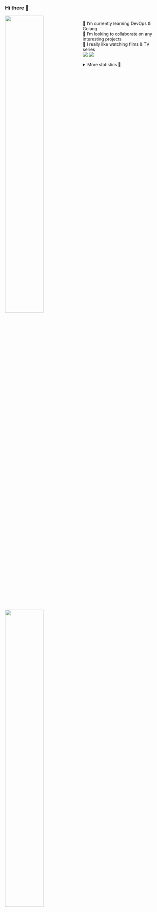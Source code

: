 ### Hi there 👋


[<img align="left" width="50%" src="https://github-readme-stats.vercel.app/api?username=rufusnufus&hide=issues&show_icons=true&count_private=true&theme=transparent&title_color=FF6F40&text_color=FBF9F8&icon_color=F48242&hide_border=true&hide_title=true#gh-dark-mode-only">](https://metrics.lecoq.io/rufusnufus#gh-dark-mode-only)
[<img align="left" width="50%" src="https://github-readme-stats.vercel.app/api?username=rufusnufus&hide=issues&show_icons=true&count_private=true&theme=transparent&title_color=FF6533&text_color=4D4644&icon_color=FF8038&hide_border=true&hide_title=true#gh-light-mode-only">](https://metrics.lecoq.io/rufusnufus#gh-light-mode-only)

<p>
  <br>
  🌱 I’m currently learning DevOps & Golang</br>
  👯 I’m looking to collaborate on any interesting projects</br>
  🎥 I really like watching films & TV series</br>
  <a href="https://linkedin.com/in/rufusnufus"><img src="https://img.shields.io/badge/linkedin-0077B5.svg?style=for-the-badge&logo=linkedin&logoColor=white"/></a>
  <a href="https://t.me/rufusnufus"><img src="https://img.shields.io/badge/-telegram-black?style=for-the-badge&color=blue&logo=telegram"/></a>
</p>

<p text-align="left">
<details>
  <summary>More statistics 👀</summary><br/>

<!--START_SECTION:waka-->
![Code Time](http://img.shields.io/badge/Code%20Time-765%20hrs%202%20mins-blue)

![Profile Views](http://img.shields.io/badge/Profile%20Views-6-blue)

**I'm an Early 🐤** 

```text
🌞 Morning                8185 commits        █████░░░░░░░░░░░░░░░░░░░░   21.74 % 
🌆 Daytime                21588 commits       ██████████████░░░░░░░░░░░   57.33 % 
🌃 Evening                7035 commits        █████░░░░░░░░░░░░░░░░░░░░   18.68 % 
🌙 Night                  850 commits         █░░░░░░░░░░░░░░░░░░░░░░░░   02.26 % 
```
📅 **I'm Most Productive on Wednesday** 

```text
Monday                   7087 commits        █████░░░░░░░░░░░░░░░░░░░░   18.82 % 
Tuesday                  6344 commits        ████░░░░░░░░░░░░░░░░░░░░░   16.85 % 
Wednesday                8659 commits        ██████░░░░░░░░░░░░░░░░░░░   22.99 % 
Thursday                 6879 commits        █████░░░░░░░░░░░░░░░░░░░░   18.27 % 
Friday                   6984 commits        █████░░░░░░░░░░░░░░░░░░░░   18.55 % 
Saturday                 1051 commits        █░░░░░░░░░░░░░░░░░░░░░░░░   02.79 % 
Sunday                   654 commits         ░░░░░░░░░░░░░░░░░░░░░░░░░   01.74 % 
```


📊 **This Week I Spent My Time On** 

```text
💬 Programming Languages: 
No Activity Tracked This Week

🔥 Editors: 
No Activity Tracked This Week
```

**I Mostly Code in Go** 

```text
Go                       22 repos            █████░░░░░░░░░░░░░░░░░░░░   20.37 % 
Python                   20 repos            █████░░░░░░░░░░░░░░░░░░░░   18.52 % 
Shell                    5 repos             █░░░░░░░░░░░░░░░░░░░░░░░░   04.63 % 
Smarty                   5 repos             █░░░░░░░░░░░░░░░░░░░░░░░░   04.63 % 
Kotlin                   3 repos             █░░░░░░░░░░░░░░░░░░░░░░░░   02.78 % 
```




 Last Updated on 17/11/2024 01:18:39 UTC
<!--END_SECTION:waka-->

</details>
</p>
